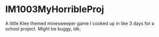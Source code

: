 # IM1003MyHorribleProj
A little Klee themed minesweeper game I cooked up in like 3 days for a school project. Might be buggy, idk.
